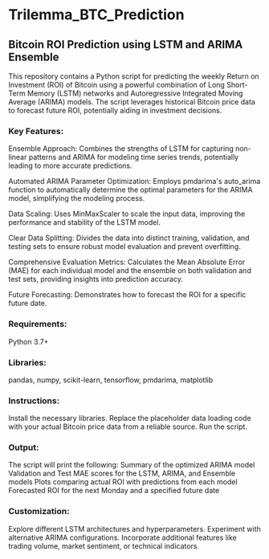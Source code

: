 # Trilemma_BTC_Prediction

## Bitcoin ROI Prediction using LSTM and ARIMA Ensemble

This repository contains a Python script for predicting the weekly Return on Investment (ROI) of Bitcoin using a powerful combination of Long Short-Term Memory (LSTM) networks and Autoregressive Integrated Moving Average (ARIMA) models. The script leverages historical Bitcoin price data to forecast future ROI, potentially aiding in investment decisions.

### Key Features:

Ensemble Approach: Combines the strengths of LSTM for capturing non-linear patterns and ARIMA for modeling time series trends, potentially leading to more accurate predictions.

Automated ARIMA Parameter Optimization: Employs pmdarima's auto_arima function to automatically determine the optimal parameters for the ARIMA model, simplifying the modeling process.

Data Scaling: Uses MinMaxScaler to scale the input data, improving the performance and stability of the LSTM model.

Clear Data Splitting: Divides the data into distinct training, validation, and testing sets to ensure robust model evaluation and prevent overfitting.

Comprehensive Evaluation Metrics: Calculates the Mean Absolute Error (MAE) for each individual model and the ensemble on both validation and test sets, providing insights into prediction accuracy.

Future Forecasting: Demonstrates how to forecast the ROI for a specific future date.

### Requirements:
Python 3.7+

### Libraries: 
pandas, numpy, scikit-learn, tensorflow, pmdarima, matplotlib

### Instructions:
Install the necessary libraries.
Replace the placeholder data loading code with your actual Bitcoin price data from a reliable source.
Run the script.

### Output:
The script will print the following:
Summary of the optimized ARIMA model
Validation and Test MAE scores for the LSTM, ARIMA, and Ensemble models
Plots comparing actual ROI with predictions from each model
Forecasted ROI for the next Monday and a specified future date

### Customization:
Explore different LSTM architectures and hyperparameters.
Experiment with alternative ARIMA configurations.
Incorporate additional features like trading volume, market sentiment, or technical indicators.
